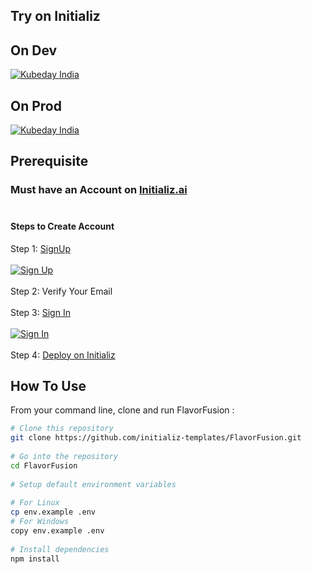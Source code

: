 ## Try on Initializ
 
## On Dev 
[![Kubeday India](https://res.cloudinary.com/daosik5yi/image/upload/f_auto,q_auto/pntsnjpa1sxbc2d02q9n)](https://console.dev.initializ.ai/create-app/?clone=https://github.com/initializ-templates/FlavorFusion&repo_name=FlavorFusion&description=♾️%20Get%20Tasty%20Food%20Instantly&github=true)
 
## On Prod 
[![Kubeday India](https://res.cloudinary.com/daosik5yi/image/upload/f_auto,q_auto/pntsnjpa1sxbc2d02q9n)](https://console.initializ.ai/create-app/?clone=https://github.com/initializ-templates/FlavorFusion&repo_name=FlavorFusion&description=♾️%20Get%20Tasty%20Food%20Instantly&github=true)
 
## Prerequisite 
### Must have an Account on [Initializ.ai](https://console.initializ.ai/register/)<br><br>
 
#### Steps to Create Account
Step 1: [SignUp](https://console.initializ.ai/register/) <br>
<br>[![Sign Up](https://res.cloudinary.com/dd4xje8fc/image/upload/v1717773727/image_1_eaxyhp.png)](https://console.initializ.ai/register/)<br><br>
Step 2: Verify Your Email<br><br>
Step 3: [Sign In](https://console.initializ.ai/login/) <br><br>[![Sign In](https://res.cloudinary.com/dd4xje8fc/image/upload/v1717773726/image_2_pi56ah.png)](https://console.initializ.ai/login/)<br><br>
Step 4: [Deploy on Initializ](https://console.initializ.ai/create-app/?clone=https://github.com/initializ-templates/FlavorFusion&repo_name=FlavorFusion&description=♾️%20Get%20Tasty%20Food%20Instantly&github=true)
 
 
## How To Use
 
From your command line, clone and run FlavorFusion :
 
```bash
# Clone this repository
git clone https://github.com/initializ-templates/FlavorFusion.git
 
# Go into the repository
cd FlavorFusion
 
# Setup default environment variables
 
# For Linux
cp env.example .env
# For Windows
copy env.example .env
 
# Install dependencies
npm install
